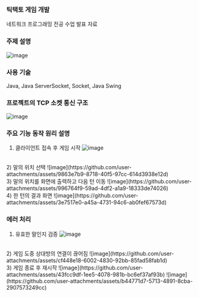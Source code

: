 ### 틱택토 게임 개발
네트워크 프로그래밍 전공 수업 발표 자료

### 주제 설명
![image](https://github.com/user-attachments/assets/4cf712bb-d180-4c42-8522-f13145876712)

### 사용 기술
Java, Java ServerSocket, Socket, Java Swing

### 프로젝트의 TCP 소켓 통신 구조
![image](https://github.com/user-attachments/assets/192a5468-a6a8-4a84-955e-31a1d70c936f)

### 주요 기능 동작 원리 설명
1) 클라이언트 접속 후 게임 시작
![image](https://github.com/user-attachments/assets/755d25a1-7634-404a-8e59-5581d082f3fd)
<br>
2) 말의 위치 선택
![image](https://github.com/user-attachments/assets/9863e7b9-8718-40f5-97cc-614d3938e12d)
<br>
3) 말의 위치를 화면에 출력하고 다음 턴 이동
![image](https://github.com/user-attachments/assets/996764f9-59ad-4df2-a1a9-18333de74026)
<br>
4) 한 턴의 결과 화면
![image](https://github.com/user-attachments/assets/3e7517e0-a45a-4731-94c6-ab0fef67573d)

### 에러 처리
1) 유효한 말인지 검증
![image](https://github.com/user-attachments/assets/4059e66c-eb4e-4c8b-baba-d1faa550247a)
<br>
2) 게임 도중 상대방의 연결이 끊어짐
![image](https://github.com/user-attachments/assets/cf448e18-6002-4830-92bb-85fad58fab1d)
<br>
3) 게임 종료 후 재시작
![image](https://github.com/user-attachments/assets/43fcc9df-1ee5-4078-981b-bc6ef37af93b)
![image](https://github.com/user-attachments/assets/b44771d7-5713-4891-8cba-2907573249cc)






